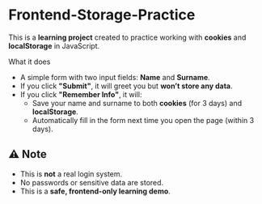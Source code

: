 # Frontend-Storage-Practice


This is a **learning project** created to practice working with **cookies** and **localStorage** in JavaScript.

What it does

- A simple form with two input fields: **Name** and **Surname**.
- If you click **"Submit"**, it will greet you but **won’t store any data**.
- If you click **"Remember Info"**, it will:
  - Save your name and surname to both **cookies** (for 3 days) and **localStorage**.
  - Automatically fill in the form next time you open the page (within 3 days).

## ⚠️ Note

- This is **not** a real login system.
- No passwords or sensitive data are stored.
- This is a **safe, frontend-only learning demo**.
